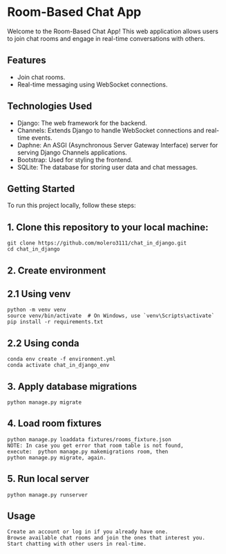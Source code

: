 # Room-Based Chat App

Welcome to the Room-Based Chat App! This web application allows users to join chat rooms and engage in real-time conversations with others.

## Features

- Join chat rooms.
- Real-time messaging using WebSocket connections.

## Technologies Used

- Django: The web framework for the backend.
- Channels: Extends Django to handle WebSocket connections and real-time events.
- Daphne: An ASGI (Asynchronous Server Gateway Interface) server for serving Django Channels applications.
- Bootstrap: Used for styling the frontend.
- SQLite: The database for storing user data and chat messages.

## Getting Started

To run this project locally, follow these steps:

## 1. Clone this repository to your local machine:
    git clone https://github.com/molero3111/chat_in_django.git
    cd chat_in_django

## 2. Create environment

  ## 2.1 Using venv
    python -m venv venv
    source venv/bin/activate  # On Windows, use `venv\Scripts\activate`
    pip install -r requirements.txt
    
  ## 2.2 Using conda
    conda env create -f environment.yml
    conda activate chat_in_django_env

## 3. Apply database migrations
    python manage.py migrate

## 4. Load room fixtures
    python manage.py loaddata fixtures/rooms_fixture.json
    NOTE: In case you get error that room table is not found, 
    execute:  python manage.py makemigrations room, then
    python manage.py migrate, again.

## 5. Run local server
    python manage.py runserver

## Usage
    Create an account or log in if you already have one.
    Browse available chat rooms and join the ones that interest you.
    Start chatting with other users in real-time.




